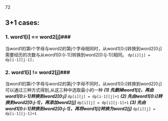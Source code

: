 72

## 3+1 cases:

### 1. word1[i] == word2[j]###
当word1的第i个字母与word2的第j个字母相同时，从word1[0:i]转换到word2[0:j]需要经历的次数与从word1[0:(i-1)]转换到word2[0:(j-1)]相同。
`dp[i][j] = dp[i-1][j-1];`
### 2. word1[i] != word2[j]###
当word1的第i个字母与word2的第j个字母不同时，从word1[0:i]转换到word2[0:j]可以通过三种方式得到,从这三种中选取最小的一种
***(1) 先删掉word1[i]，再由word1[0:i-1]转换到word2[0:j]***
`dp[i][j] = dp[i-1][j]+1`
***(2) 先由word1[0:i]转换到word2[0:j-1]，再添加word2[j]***
`dp[i][j] = dp[i][j-1]+1`
***(3) 先由word1[0:i-1]转换到word2[0:j-1]，再将word1[i]转换为word2[j]***
`dp[i][j] = dp[i-1][j-1]+1`
